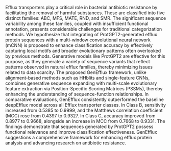 Efflux transporters play a critical role in bacterial antibiotic resistance by facilitating the removal of harmful substances. These are classified into five distinct families: ABC, MFS, MATE, RND, and SMR. The significant sequence variability among these families, coupled with insufficient functional annotation, presents considerable challenges for traditional categorization methods.  We hypothesize that integrating of ProtGPT2-generated efflux protein sequences with a multi-window convolutional neural network (mCNN) is proposed to enhance classification accuracy by effectively capturing local motifs and broader evolutionary patterns often overlooked by previous methods. Generative models like ProtGPT2 are effective for this purpose, as they generate a variety of sequence variants that reflect patterns observed in natural efflux families, thereby minimizing issues related to data scarcity.   The proposed GenEfflux framework, unlike alignment-based methods such as HHblits and single-feature CNNs, combines generative sequence expanding with multi-scale evolutionary feature extraction via Position-Specific Scoring Matrices (PSSMs), thereby enhancing the understanding of sequence-function relationships. In comparative evaluations, GenEfflux consistently outperformed the baseline deepEfflux model across all Efflux transporter classes. In Class B, sensitivity increased from 0.5385 to 0.9999, and the Matthews correlation coefficient (MCC) rose from 0.4397 to 0.9327.   In Class C, accuracy improved from 0.8977 to 0.9668, alongside an increase in MCC from 0.7668 to 0.9331. The findings demonstrate that sequences generated by ProtGPT2 possess functional relevance and improve classification effectiveness. GenEfflux suggestions a comprehensive framework for enhancing efflux protein analysis and advancing research on antibiotic resistance.
